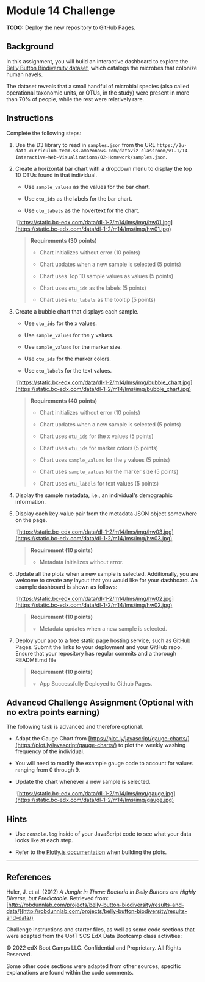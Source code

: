 # Module 14 Challenge

**TODO:** Deploy the new repository to GitHub Pages.

## Background

In this assignment, you will build an interactive dashboard to explore the [Belly Button Biodiversity dataset](https://robdunnlab.com/projects/belly-button-biodiversity/), which catalogs the microbes that colonize human navels.

The dataset reveals that a small handful of microbial species (also called operational taxonomic units, or OTUs, in the study) were present in more than 70% of people, while the rest were relatively rare.

## Instructions

Complete the following steps:

1. Use the D3 library to read in `samples.json` from the URL `https://2u-data-curriculum-team.s3.amazonaws.com/dataviz-classroom/v1.1/14-Interactive-Web-Visualizations/02-Homework/samples.json`.

2. Create a horizontal bar chart with a dropdown menu to display the top 10 OTUs found in that individual.

    - Use `sample_values` as the values for the bar chart.

    - Use `otu_ids` as the labels for the bar chart.

    - Use `otu_labels` as the hovertext for the chart.

    ![https://static.bc-edx.com/data/dl-1-2/m14/lms/img/hw01.jpg](https://static.bc-edx.com/data/dl-1-2/m14/lms/img/hw01.jpg)

    > **Requirements (30 points)**  
    > 
    > - Chart initializes without error (10 points)
    > 
    > - Chart updates when a new sample is selected (5 points)
    > 
    > - Chart uses Top 10 sample values as values (5 points)
    > 
    > - Chart uses `otu_ids` as the labels (5 points)
    > 
    > - Chart uses `otu_labels` as the tooltip (5 points)

1. Create a bubble chart that displays each sample.

    - Use `otu_ids` for the x values.

    - Use `sample_values` for the y values.

    - Use `sample_values` for the marker size.

    - Use `otu_ids` for the marker colors.

    - Use `otu_labels` for the text values.

    ![https://static.bc-edx.com/data/dl-1-2/m14/lms/img/bubble_chart.jpg](https://static.bc-edx.com/data/dl-1-2/m14/lms/img/bubble_chart.jpg)

    > **Requirements (40 points)**  
    > 
    > - Chart initializes without error (10 points)
    > 
    > - Chart updates when a new sample is selected (5 points)
    > 
    > - Chart uses `otu_ids` for the x values (5 points)
    > 
    > - Chart uses `otu_ids` for marker colors (5 points)
    > 
    > - Chart uses `sample_values` for the y values (5 points)
    > 
    > - Chart uses `sample_values` for the marker size (5 points)
    > 
    > - Chart uses `otu_labels` for text values (5 points)

2. Display the sample metadata, i.e., an individual's demographic information.

3. Display each key-value pair from the metadata JSON object somewhere on the page.

    ![https://static.bc-edx.com/data/dl-1-2/m14/lms/img/hw03.jpg](https://static.bc-edx.com/data/dl-1-2/m14/lms/img/hw03.jpg)

    > **Requirement (10 points)**  
    > 
    > - Metadata initializes without error.

4. Update all the plots when a new sample is selected. Additionally, you are welcome to create any layout that you would like for your dashboard. An example dashboard is shown as follows:

    ![https://static.bc-edx.com/data/dl-1-2/m14/lms/img/hw02.jpg](https://static.bc-edx.com/data/dl-1-2/m14/lms/img/hw02.jpg)

    > **Requirement (10 points)**  
    > 
    > - Metadata updates when a new sample is selected.

5. Deploy your app to a free static page hosting service, such as GitHub Pages. Submit the links to your deployment and your GitHub repo. Ensure that your repository has regular commits and a thorough README.md file

    > **Requirement (10 points)**  
    > 
    > - App Successfully Deployed to Github Pages.

## Advanced Challenge Assignment (Optional with no extra points earning)

The following task is advanced and therefore optional.

- Adapt the Gauge Chart from [https://plot.ly/javascript/gauge-charts/](https://plot.ly/javascript/gauge-charts/) to plot the weekly washing frequency of the individual.

- You will need to modify the example gauge code to account for values ranging from 0 through 9.

- Update the chart whenever a new sample is selected.

    ![https://static.bc-edx.com/data/dl-1-2/m14/lms/img/gauge.jpg](https://static.bc-edx.com/data/dl-1-2/m14/lms/img/gauge.jpg)

## Hints

- Use `console.log` inside of your JavaScript code to see what your data looks like at each step.

- Refer to the [Plotly.js documentation](https://plotly.com/javascript/) when building the plots.

---

## References
Hulcr, J. et al. (2012) *A Jungle in There: Bacteria in Belly Buttons are Highly Diverse, but Predictable.* Retrieved from: [http://robdunnlab.com/projects/belly-button-biodiversity/results-and-data/](http://robdunnlab.com/projects/belly-button-biodiversity/results-and-data/)

Challenge instructions and starter files, as well as some code sections that were adapted from the UofT SCS EdX Data Bootcamp class activities:

© 2022 edX Boot Camps LLC. Confidential and Proprietary. All Rights Reserved.

Some other code sections were adapted from other sources, specific explanations are found within the code comments.
